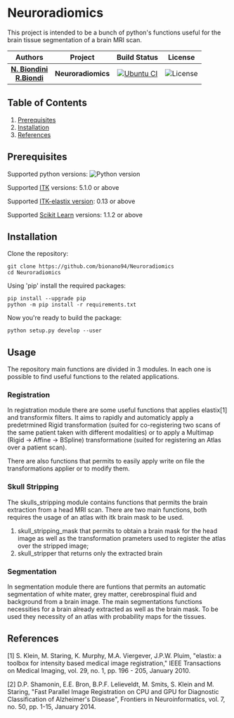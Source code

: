 # Neuroradiomics

This project is intended to be a bunch of python's functions useful for the brain tissue segmentation of a brain MRI scan.

| **Authors**  | **Project** |  **Build Status** | **License** |
|:------------:|:-----------:|:-----------------:|:-----------:|
|[**N. Biondini**](https://github.com/bionano94) <br/> [**R.Biondi**](https://github.com/RiccardoBiondi)| **Neuroradiomics** | [![Ubuntu CI](https://github.com/bionano94/Neuroradiomics/action/workflows/Neuroradiomics_python_CI.yml/badge.svg?branch=master)](https://github.com/bionano94/Neuroradiomics/action/workflows/Neuroradiomics_python_CI.yml) | ![License](https://img.shields.io/badge/License-Apache_2.0-blue.svg) |


## Table of Contents
  1. [Prerequisites](#Prerequisites)
  2. [Installation](#Installation)
  3. [References](#References)

## Prerequisites

Supported python versions: ![Python version](https://img.shields.io/badge/python-3.6.*|3.7.*|3.8.*|3.9.*|3.10.*|3.11.*-blue.svg)

Supported [ITK](https://itk.org/) versions: 5.1.0 or above

Supported [ITK-elastix version](https://github.com/InsightSoftwareConsortium/ITKElastix): 0.13 or above

Supported [Scikit Learn](https://scikit-learn.org/stable/) versions: 1.1.2 or above


## Installation

Clone the repository:

```console
git clone https://github.com/bionano94/Neuroradiomics
cd Neuroradiomics
```

Using 'pip' install the required packages:

```console
pip install --upgrade pip
python -m pip install -r requirements.txt
```

Now you're ready to build the package:

```console
python setup.py develop --user
```

## Usage
The repository main functions are divided in 3 modules. In each one is possible to find useful functions to the related applications.

### Registration
In registration module there are some useful functions that applies elastix[1] and transformix filters.
It aims to rapidly and automaticly apply a predetrmined Rigid transformation (suited for co-registering two scans of the same patient taken with different modalities) or to apply a Multimap (Rigid -> Affine -> BSpline) transformatione (suited for registering an Atlas over a patient scan).

There are also functions that permits to easily apply write on file the transformations applier or to modify them.

### Skull Stripping
The skulls_stripping module contains functions that permits the brain extraction from a head MRI scan.
There are two main functions, both requires the usage of an atlas with itk brain mask to be used.

1. skull_stripping_mask that permits to obtain a brain mask for the head image as well as the transformation prameters used to register the atlas over the stripped image;
2. skull_stripper that returns only the extracted brain

### Segmentation
In segmentation module there are funtions that permits an automatic segmentation of white mater, grey matter, cerebrospinal fluid and background from a brain image.
The main segmentations functions necessities for a brain already extracted as well as the brain mask.
To be used they necessity of an atlas with probability maps for the tissues.

## References

<a id="1">[1]</a>
S. Klein, M. Staring, K. Murphy, M.A. Viergever, J.P.W. Pluim, "elastix: a toolbox for intensity based medical image registration," IEEE Transactions on Medical Imaging, vol. 29, no. 1, pp. 196 - 205, January 2010.

<a id="2">[2]</a>
D.P. Shamonin, E.E. Bron, B.P.F. Lelieveldt, M. Smits, S. Klein and M. Staring, "Fast Parallel Image Registration on CPU and GPU for Diagnostic Classification of Alzheimer's Disease", Frontiers in Neuroinformatics, vol. 7, no. 50, pp. 1-15, January 2014.

